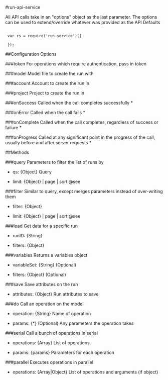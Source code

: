 

#run-api-service

<!-- module desc -->

All API calls take in an "options" object as the last parameter. The options can be used to extend/override whatever was provided as the API Defaults

```
 
 var rs = require('run-service')({
 
 });

```

##Configuration Options

###token
For operations which require authentication, pass in token

###model
Model file to create the run with

###account
Account to create the run in

###project
Project to create the run in

###onSuccess
Called when the call completes successfully *

###onError
Called when the call fails *

###onComplete
Called when the call completes, regardless of success or failure *

###onProgress
Called at any significant point in the progress of the call, usually before and after server requests *

##Methods

###query
Parameters to filter the list of runs by

- qs: {Object} Query

- limit: {Object} | page | sort @see <TBD>

###filter
Similar to query, except merges parameters instead of over-writing them

- filter: {Object} 

- limit: {Object} | page | sort @see <TBD>

###load
Get data for a specific run

- runID: {String} 

- filters: {Object} 

###variables
Returns a variables object

- variableSet: {String} (Optional)

- filters: {Object} (Optional)

###save
Save attributes on the run

- attributes: {Object} Run attributes to save

###do
Call an operation on the model

- operation: {String} Name of operation

- params: {*} (Optional) Any parameters the operation takes

###serial
Call a bunch of operations in serial

- operations: {Array<string>} List of operations

- params: {params} Parameters for each operation

###parallel
Executes operations in parallel

- operations: {Array|Object} List of operations and arguments (if object)

